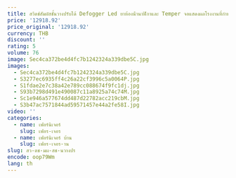 ```yaml
---
title: สวิตช์สัมผัสชั้นวางปรับได้ Defogger Led ยาห้องน้ํานาฬิกาและ Temper จอแสดงผลโรงงานที่กําหนดเองซัพพลายตู้กระจกอัจฉริยะ
price: '12918.92'
price_original: '12918.92'
currency: THB
discount: ''
rating: 5
volume: 76
image: Sec4ca372be4d4fc7b1242324a339dbe5C.jpg
images:
  - Sec4ca372be4d4fc7b1242324a339dbe5C.jpg
  - S3277ec6935ff4c26a22cf3996c5a0064P.jpg
  - S1fdae2e7c38a42e789cc088674f9fc1dj.jpg
  - S93b7298d491e490087c11a8925a74c74M.jpg
  - Sc1e946a577674dd487d22782acc219cbM.jpg
  - S3b47ac7571844ad59571457e44a2fe58I.jpg
video: ''
categories:
  - name: เฟอร์นิเจอร์
    slug: เฟอร-เจอร
  - name: เฟอร์นิเจอร์ บ้าน
    slug: เฟอร-เจอร-าน
slug: สว-ตช-มผ-สช-นวางปร
encode: oop79Wm
lang: th
---
```

  